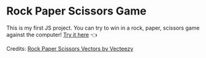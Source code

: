 # Rock Paper Scissors Game
This is my first JS project.
You can try to win in a rock, paper, scissors game against the computer!
[Try it here](https://eme-rod.github.io/rockPaperScissors/) :point_left:

Credits:
<a href="https://www.vecteezy.com/free-vector/rock-paper-scissors">Rock Paper Scissors Vectors by Vecteezy</a>
